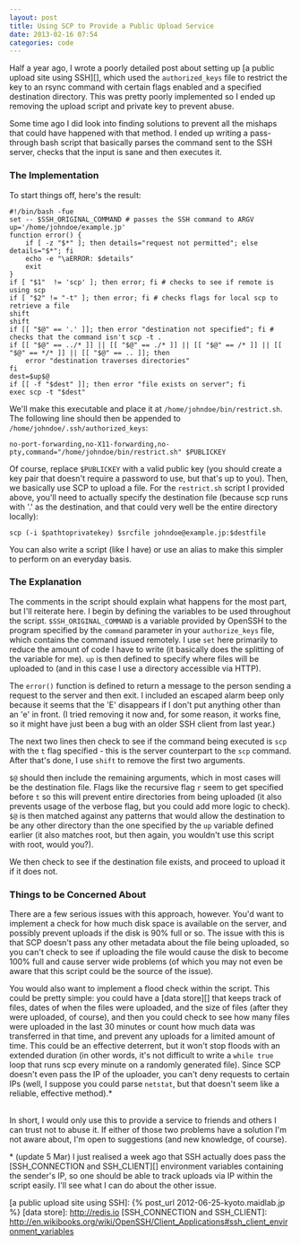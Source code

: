```yaml
---
layout: post
title: Using SCP to Provide a Public Upload Service
date: 2013-02-16 07:54
categories: code
---
```

Half a year ago, I wrote a poorly detailed post about setting up 
[a public upload site using SSH][], which used the `authorized_keys` file 
to restrict the key to an rsync command with certain flags enabled and a 
specified destination directory. This was pretty poorly implemented so I 
ended up removing the upload script and private key to prevent abuse.

Some time ago I did look into finding solutions to prevent all the mishaps 
that could have happened with that method. I ended up writing a pass-through 
bash script that basically parses the command sent to the SSH server, 
checks that the input is sane and then executes it.

### The Implementation

To start things off, here's the result:

    #!/bin/bash -fue
    set -- $SSH_ORIGINAL_COMMAND # passes the SSH command to ARGV
    up='/home/johndoe/example.jp'
    function error() {
        if [ -z "$*" ]; then details="request not permitted"; else details="$*"; fi
        echo -e "\aERROR: $details"
        exit
    }
    if [ "$1"  != 'scp' ]; then error; fi # checks to see if remote is using scp
    if [ "$2" != "-t" ]; then error; fi # checks flags for local scp to retrieve a file
    shift
    shift
    if [[ "$@" == '.' ]]; then error "destination not specified"; fi # checks that the command isn't scp -t .
    if [[ "$@" == ../* ]] || [[ "$@" == ./* ]] || [[ "$@" == /* ]] || [[ "$@" == */* ]] || [[ "$@" == .. ]]; then
        error "destination traverses directories"
    fi
    dest=$up$@
    if [[ -f "$dest" ]]; then error "file exists on server"; fi
    exec scp -t "$dest"

We'll make this executable and place it at `/home/johndoe/bin/restrict.sh`. 
The following line should then be appended to `/home/johndoe/.ssh/authorized_keys`:

    no-port-forwarding,no-X11-forwarding,no-pty,command="/home/johndoe/bin/restrict.sh" $PUBLICKEY

Of course, replace `$PUBLICKEY` with a valid public key (you should create 
a key pair that doesn't require a password to use, but that's up to you). 
Then, we basically use SCP to upload a file. For the `restrict.sh` script 
I provided above, you'll need to actually specify the destination file 
(because scp runs with '.' as the destination, and that could very well 
be the entire directory locally):

    scp (-i $pathtoprivatekey) $srcfile johndoe@example.jp:$destfile

You can also write a script (like I have) or use an alias to make this simpler 
to perform on an everyday basis.

### The Explanation

The comments in the script should explain what happens for the most part, 
but I'll reiterate here. I begin by defining the variables to be used throughout 
the script. `$SSH_ORIGINAL_COMMAND` is a variable provided by OpenSSH 
to the program specified by the `command` parameter in your `authorize_keys`
file, which contains the command issued remotely. I use `set` here primarily 
to reduce the amount of code I have to write (it basically does the splitting 
of the variable for me). `up` is then defined to specify where files 
will be uploaded to (and in this case I use a directory accessible via HTTP).

The `error()` function is defined to return a message to the person sending 
a request to the server and then exit. I included an escaped alarm beep 
only because it seems that the 'E' disappears if I don't put anything other 
than an 'e' in front. (I tried removing it now and, for some reason, it 
works fine, so it might have just been a bug with an older SSH client from 
last year.)

The next two lines then check to see if the command being executed is `scp` 
with the `t` flag specified - this is the server counterpart to the `scp` 
command. After that's done, I use `shift` to remove the first two arguments.

`$@` should then include the remaining arguments, which in most cases 
will be the destination file. Flags like the recursive flag `r` seem to
get specified before `t` so this will prevent entire directories from 
being uploaded (it also prevents usage of the verbose flag, but you could 
add more logic to check). `$@` is then matched against any patterns that 
would allow the destination to be any other directory than the one specified 
by the `up` variable defined earlier (it also matches root, but then again, 
you wouldn't use this script with root, would you?).

We then check to see if the destination file exists, and proceed to upload 
it if it does not.

### Things to be Concerned About

There are a few serious issues with this approach, however. You'd want to 
implement a check for how much disk space is available on the server, and 
possibly prevent uploads if the disk is 90% full or so. The issue with this 
is that SCP doesn't pass any other metadata about the file being uploaded, 
so you can't check to see if uploading the file would cause the disk to 
become 100% full and cause server wide problems (of which you may not even 
be aware that this script could be the source of the issue).

You would also want to implement a flood check within the script. This could 
be pretty simple: you could have a [data store][] that keeps track of files, 
dates of when the files were uploaded, and the size of files (after they 
were uploaded, of course), and then you could check to see how many files 
were uploaded in the last 30 minutes or count how much data was transferred 
in that time, and prevent any uploads for a limited amount of time. This 
could be an effective deterrent, but it won't stop floods with an extended 
duration (in other words, it's not difficult to write a `while true` loop 
that runs scp every minute on a randomly generated file). Since SCP doesn't 
even pass the IP of the uploader, you can't deny requests to certain IPs 
(well, I suppose you could parse `netstat`, but that doesn't seem like 
a reliable, effective method).*  
<br />

In short, I would only use this to provide a service to friends and others 
I can trust not to abuse it. If either of those two problems have a solution 
I'm not aware about, I'm open to suggestions (and new knowledge, of course).

\* (update 5 Mar) I just realised a week ago that SSH actually does pass the 
[SSH\_CONNECTION and SSH\_CLIENT][] environment variables containing the 
sender's IP, so one should be able to track uploads via IP within the script 
easily. I'll see what I can do about the other issue.


[a public upload site using SSH]: {% post_url 2012-06-25-kyoto.maidlab.jp %}
[data store]: http://redis.io
[SSH\_CONNECTION and SSH\_CLIENT]: http://en.wikibooks.org/wiki/OpenSSH/Client_Applications#ssh_client_environment_variables
